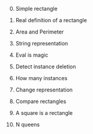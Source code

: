 0. Simple rectangle

1. Real definition of a rectangle

2. Area and Perimeter

3. String representation

4. Eval is magic

5. Detect instance deletion

6. How many instances

7. Change representation

8. Compare rectangles

9. A square is a rectangle

10. N queens
